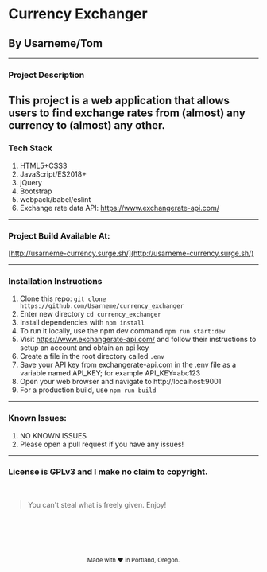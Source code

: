 # Currency Exchanger
## By Usarneme/Tom

---

### Project Description

This project is a web application that allows users to find exchange rates from (almost) any currency to (almost) any other.
---
### Tech Stack
1. HTML5+CSS3
2. JavaScript/ES2018+
3. jQuery
4. Bootstrap
5. webpack/babel/eslint
6. Exchange rate data API: https://www.exchangerate-api.com/
---

### Project Build Available At:

[http://usarneme-currency.surge.sh/](http://usarneme-currency.surge.sh/)

---
### Installation Instructions
1. Clone this repo: `git clone https://github.com/Usarneme/currency_exchanger`
2. Enter new directory `cd currency_exchanger`
3. Install dependencies with `npm install`
4. To run it locally, use the npm dev command `npm run start:dev`
5. Visit https://www.exchangerate-api.com/ and follow their instructions to setup an account and obtain an api key
6. Create a file in the root directory called `.env`
7. Save your API key from exchangerate-api.com in the .env file as a variable named API_KEY; for example API_KEY=abc123
8. Open your web browser and navigate to http://localhost:9001
9. For a production build, use `npm run build`
---
### Known Issues:
1. NO KNOWN ISSUES
2. Please open a pull request if you have any issues!
---
### License is GPLv3 and I make no claim to copyright.
<br />

> You can't steal what is freely given. Enjoy!

<br />
<br />
<br />
<br />
<p align="center">
  <small>Made with ❤️ in Portland, Oregon. </small>
</p>
